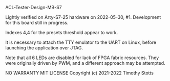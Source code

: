 ACL-Tester-Design-MB-S7

Lightly verified on Arty-S7-25 hardware on 2022-05-30, #1.
Development for this board still in progress.

Indexes 4,4 for the presets threshold appear to work.

It is necessary to attach the TTY emulator to the UART on
Linux, before launching the application over JTAG.

Note that all 6 LEDs are disabled for lack of FPGA
fabric resources. They were originally driven by PWM,
and a different approach may be attempted.

NO WARRANTY
MIT LICENSE
Copyright (c) 2021-2022 Timothy Stotts
